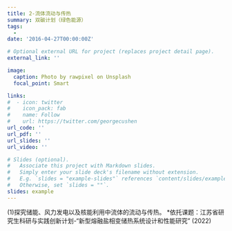 ```yaml
---
title: 2-流体流动与传热
summary: 双碳计划（绿色能源）
tags:
  - 
date: '2016-04-27T00:00:00Z'

# Optional external URL for project (replaces project detail page).
external_link: ''

image:
  caption: Photo by rawpixel on Unsplash
  focal_point: Smart

links:
#  - icon: twitter
#    icon_pack: fab
#    name: Follow
#    url: https://twitter.com/georgecushen
url_code: ''
url_pdf: ''
url_slides: ''
url_video: ''

# Slides (optional).
#   Associate this project with Markdown slides.
#   Simply enter your slide deck's filename without extension.
#   E.g. `slides = "example-slides"` references `content/slides/example-slides.md`.
#   Otherwise, set `slides = ""`.
slides: example
---
```


(1)探究储能、风力发电以及核能利用中流体的流动与传热。
*依托课题：江苏省研究生科研与实践创新计划-“新型熔融盐相变储热系统设计和性能研究” (2022)
